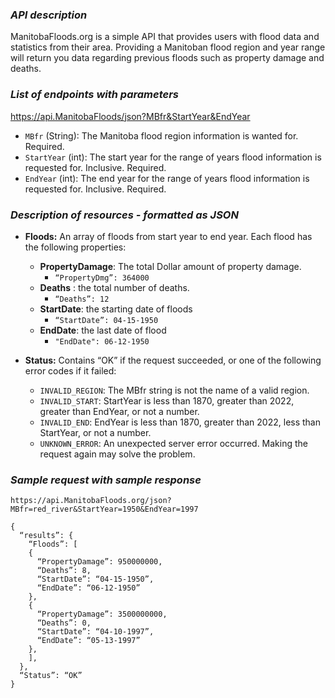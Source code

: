 ### ***API description***

ManitobaFloods.org is a simple API that provides users with flood data and statistics from their area. Providing a Manitoban flood region and year range will return you data regarding previous floods such as property damage and deaths. 

### *List of endpoints with parameters* 

https://api.ManitobaFloods/json?MBfr&StartYear&EndYear
* `MBfr` (String): The Manitoba flood region information is wanted for. Required.
* `StartYear` (int): The start year for the range of years flood information is requested for. Inclusive. Required.
* `EndYear` (int): The end year for the range of years flood information is requested for. Inclusive. Required.

### *Description of resources - formatted as JSON*

* **Floods:** An array of floods from start year to end year. Each flood has the following properties:
  * **PropertyDamage**: The total Dollar amount of property damage. 
    * `“PropertyDmg”: 364000`
  * **Deaths** : the total number of deaths.
    * `“Deaths”: 12`
  * **StartDate**: the starting date of floods
    * `“StartDate”: 04-15-1950`
  * **EndDate**: the last date of flood
    * `"EndDate": 06-12-1950`
  
 * **Status:** Contains “OK” if the request succeeded, or one of the following error codes if it failed:
   * `INVALID_REGION`: The MBfr string is not the name of a valid region.
   * `INVALID_START`: StartYear is less than 1870, greater than 2022, greater than EndYear, or not a number.
   * `INVALID_END`: EndYear is less than 1870, greater than 2022, less than StartYear, or not a number.
   * `UNKNOWN_ERROR`: An unexpected server error occurred. Making the request again may solve the problem.

### *Sample request with sample response*

`https://api.ManitobaFloods.org/json?MBfr=red_river&StartYear=1950&EndYear=1997`

```
{
  “results”: {
    “Floods”: [
    {
      “PropertyDamage”: 950000000,
      “Deaths”: 8,
      “StartDate”: “04-15-1950”,
      “EndDate”: “06-12-1950”
    },
    {
      “PropertyDamage”: 3500000000,
      “Deaths”: 0,
      “StartDate”: “04-10-1997”,
      “EndDate”: “05-13-1997”
    },
    ],
  },
  “Status”: “OK”
}
```
